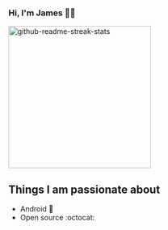 ### Hi, I'm James 👋🏻

<img width="282" src="https://denvercoder1-github-readme-stats.vercel.app/api/pin/?username=beecho01&repo=material-symbols&theme=react&bg_color=273849&title_color=F85D7F&icon_color=F8D866&hide_border=true&show_icons=false" alt="github-readme-streak-stats">

## Things I am passionate about

- Android :robot:
- Open source :octocat:

<!--
**beecho01/beecho01** is a ✨ _special_ ✨ repository because its `README.md` (this file) appears on your GitHub profile.

Here are some ideas to get you started:

- 🔭 I’m currently working on ...
- 🌱 I’m currently learning ...
- 👯 I’m looking to collaborate on ...
- 🤔 I’m looking for help with ...
- 💬 Ask me about ...
- 📫 How to reach me: ...
- 😄 Pronouns: ...
- ⚡ Fun fact: ...
-->
